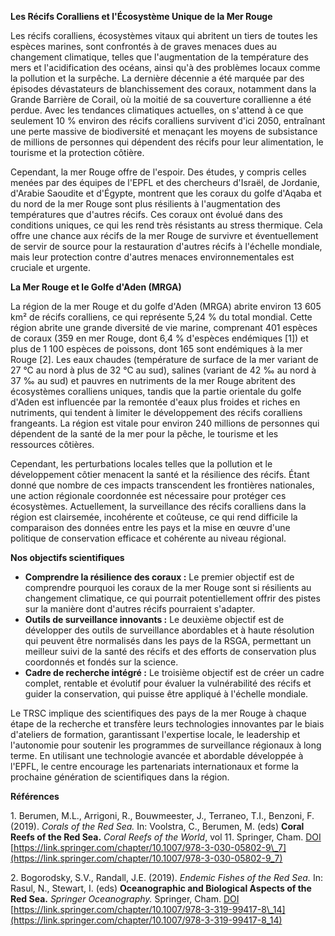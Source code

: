 **Les Récifs Coralliens et l'Écosystème Unique de la Mer Rouge**

Les récifs coralliens, écosystèmes vitaux qui abritent un tiers de toutes les espèces marines, sont confrontés à de graves menaces dues au changement climatique, telles que l'augmentation de la température des mers et l'acidification des océans, ainsi qu'à des problèmes locaux comme la pollution et la surpêche. La dernière décennie a été marquée par des épisodes dévastateurs de blanchissement des coraux, notamment dans la Grande Barrière de Corail, où la moitié de sa couverture corallienne a été perdue. Avec les tendances climatiques actuelles, on s'attend à ce que seulement 10 % environ des récifs coralliens survivent d'ici 2050, entraînant une perte massive de biodiversité et menaçant les moyens de subsistance de millions de personnes qui dépendent des récifs pour leur alimentation, le tourisme et la protection côtière.

Cependant, la mer Rouge offre de l'espoir. Des études, y compris celles menées par des équipes de l'EPFL et des chercheurs d'Israël, de Jordanie, d'Arabie Saoudite et d'Égypte, montrent que les coraux du golfe d'Aqaba et du nord de la mer Rouge sont plus résilients à l'augmentation des températures que d'autres récifs. Ces coraux ont évolué dans des conditions uniques, ce qui les rend très résistants au stress thermique. Cela offre une chance aux récifs de la mer Rouge de survivre et éventuellement de servir de source pour la restauration d'autres récifs à l'échelle mondiale, mais leur protection contre d'autres menaces environnementales est cruciale et urgente.

**La Mer Rouge et le Golfe d'Aden (MRGA)**

La région de la mer Rouge et du golfe d'Aden (MRGA) abrite environ 13 605 km² de récifs coralliens, ce qui représente 5,24 % du total mondial. Cette région abrite une grande diversité de vie marine, comprenant 401 espèces de coraux (359 en mer Rouge, dont 6,4 % d'espèces endémiques <span class="trsc-link" data-ref="ref1">[1]</span>) et plus de 1 100 espèces de poissons, dont 165 sont endémiques à la mer Rouge <span class="trsc-link" data-ref="ref2">[2]</span>. Les eaux chaudes (température de surface de la mer variant de 27 °C au nord à plus de 32 °C au sud), salines (variant de 42 ‰ au nord à 37 ‰ au sud) et pauvres en nutriments de la mer Rouge abritent des écosystèmes coralliens uniques, tandis que la partie orientale du golfe d'Aden est influencée par la remontée d'eaux plus froides et riches en nutriments, qui tendent à limiter le développement des récifs coralliens frangeants. La région est vitale pour environ 240 millions de personnes qui dépendent de la santé de la mer pour la pêche, le tourisme et les ressources côtières.

Cependant, les perturbations locales telles que la pollution et le développement côtier menacent la santé et la résilience des récifs. Étant donné que nombre de ces impacts transcendent les frontières nationales, une action régionale coordonnée est nécessaire pour protéger ces écosystèmes. Actuellement, la surveillance des récifs coralliens dans la région est clairsemée, incohérente et coûteuse, ce qui rend difficile la comparaison des données entre les pays et la mise en œuvre d'une politique de conservation efficace et cohérente au niveau régional.

**Nos objectifs scientifiques**

* **Comprendre la résilience des coraux :** Le premier objectif est de comprendre pourquoi les coraux de la mer Rouge sont si résilients au changement climatique, ce qui pourrait potentiellement offrir des pistes sur la manière dont d'autres récifs pourraient s'adapter.
* **Outils de surveillance innovants :** Le deuxième objectif est de développer des outils de surveillance abordables et à haute résolution qui peuvent être normalisés dans les pays de la RSGA, permettant un meilleur suivi de la santé des récifs et des efforts de conservation plus coordonnés et fondés sur la science.
* **Cadre de recherche intégré :** Le troisième objectif est de créer un cadre complet, rentable et évolutif pour évaluer la vulnérabilité des récifs et guider la conservation, qui puisse être appliqué à l'échelle mondiale.

Le TRSC implique des scientifiques des pays de la mer Rouge à chaque étape de la recherche et transfère leurs technologies innovantes par le biais d'ateliers de formation, garantissant l'expertise locale, le leadership et l'autonomie pour soutenir les programmes de surveillance régionaux à long terme. En utilisant une technologie avancée et abordable développée à l'EPFL, le centre encourage les partenariats internationaux et forme la prochaine génération de scientifiques dans la région.

**Références**

<a id="ref1">1</a>.  Berumen, M.L., Arrigoni, R., Bouwmeester, J., Terraneo, T.I., Benzoni, F. (2019). *Corals of the Red Sea.* In: Voolstra, C., Berumen, M. (eds) **Coral Reefs of the Red Sea.** *Coral Reefs of the World*, vol 11. Springer, Cham. [DOI](https://doi.org/10.1007/978-3-030-05802-9_7) [https://link.springer.com/chapter/10.1007/978-3-030-05802-9\_7](https://link.springer.com/chapter/10.1007/978-3-030-05802-9_7)

<a id="ref2">2</a>.  Bogorodsky, S.V., Randall, J.E. (2019). *Endemic Fishes of the Red Sea.* In: Rasul, N., Stewart, I. (eds) **Oceanographic and Biological Aspects of the Red Sea.** *Springer Oceanography.* Springer, Cham. [DOI](https://doi.org/10.1007/978-3-319-99417-8_14) [https://link.springer.com/chapter/10.1007/978-3-319-99417-8\_14](https://link.springer.com/chapter/10.1007/978-3-319-99417-8_14)